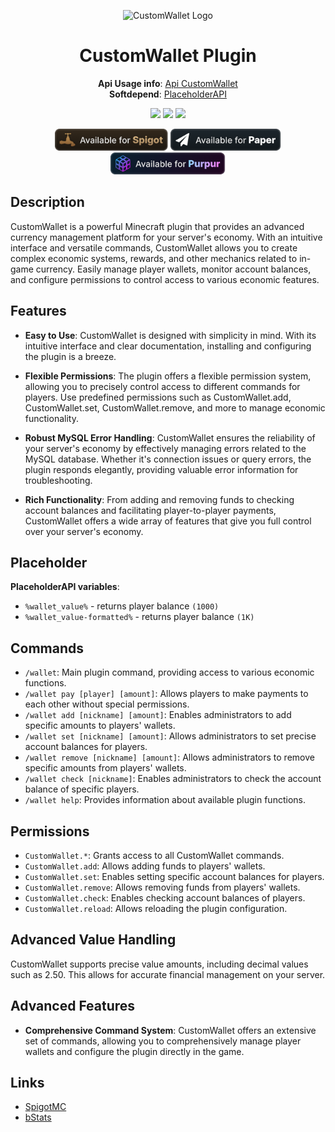 <div align="center">
  
  ![CustomWallet Logo](https://imgur.com/ZzNyzrY.png)

  # CustomWallet Plugin
  **Api Usage info**: [Api CustomWallet](https://github.com/danielo535/CustomWallet/wiki/CustomWallet-Api)<br />
  **Softdepend**: [PlaceholderAPI](https://www.spigotmc.org/resources/placeholderapi.6245/)

  [![](https://jitpack.io/v/danielo535/CustomWallet.svg)](https://jitpack.io/#danielo535/CustomWallet)
  ![](https://img.shields.io/github/v/release/danielo535/customwallet.svg)
  ![](https://img.shields.io/github/last-commit/danielo535/customwallet.svg)

  <a href="/#"><img src="https://raw.githubusercontent.com/intergrav/devins-badges/v2/assets/compact/supported/spigot_46h.png" height="35"></a>
  <a href="/#"><img src="https://raw.githubusercontent.com/intergrav/devins-badges/v2/assets/compact/supported/paper_46h.png" height="35"></a>
  <a href="/#"><img src="https://raw.githubusercontent.com/intergrav/devins-badges/v2/assets/compact/supported/purpur_46h.png" height="35"></a>

</div>

## Description

CustomWallet is a powerful Minecraft plugin that provides an advanced currency management platform for your server's economy. 
With an intuitive interface and versatile commands, CustomWallet allows you to create complex economic systems, rewards, and other mechanics related to in-game currency. 
Easily manage player wallets, monitor account balances, and configure permissions to control access to various economic features.

## Features

- **Easy to Use**: CustomWallet is designed with simplicity in mind. With its intuitive interface and clear documentation, installing and configuring the plugin is a breeze.

- **Flexible Permissions**: The plugin offers a flexible permission system, allowing you to precisely control access to different commands for players. Use predefined permissions such as CustomWallet.add, CustomWallet.set, CustomWallet.remove, and more to manage economic functionality.

- **Robust MySQL Error Handling**: CustomWallet ensures the reliability of your server's economy by effectively managing errors related to the MySQL database. Whether it's connection issues or query errors, the plugin responds elegantly, providing valuable error information for troubleshooting.

- **Rich Functionality**: From adding and removing funds to checking account balances and facilitating player-to-player payments, CustomWallet offers a wide array of features that give you full control over your server's economy.

## Placeholder

**PlaceholderAPI variables**:
- `%wallet_value%` - returns player balance `(1000)`
- `%wallet_value-formatted%` - returns player balance `(1K)`

## Commands

- `/wallet`: Main plugin command, providing access to various economic functions.
- `/wallet pay [player] [amount]`: Allows players to make payments to each other without special permissions.
- `/wallet add [nickname] [amount]`: Enables administrators to add specific amounts to players' wallets.
- `/wallet set [nickname] [amount]`: Allows administrators to set precise account balances for players.
- `/wallet remove [nickname] [amount]`: Allows administrators to remove specific amounts from players' wallets.
- `/wallet check [nickname]`: Enables administrators to check the account balance of specific players.
- `/wallet help`: Provides information about available plugin functions.

## Permissions

- `CustomWallet.*`: Grants access to all CustomWallet commands.
- `CustomWallet.add`: Allows adding funds to players' wallets.
- `CustomWallet.set`: Enables setting specific account balances for players.
- `CustomWallet.remove`: Allows removing funds from players' wallets.
- `CustomWallet.check`: Enables checking account balances of players.
- `CustomWallet.reload`: Allows reloading the plugin configuration.

## Advanced Value Handling

CustomWallet supports precise value amounts, including decimal values such as 2.50. This allows for accurate financial management on your server.

## Advanced Features

- **Comprehensive Command System**: CustomWallet offers an extensive set of commands, allowing you to comprehensively manage player wallets and configure the plugin directly in the game.

## Links
* [SpigotMC](https://www.spigotmc.org/resources/cw-customwallet-advanced-economic-system.112339/)
* [bStats](https://bstats.org/plugin/bukkit/CustomWallet/19669)
